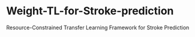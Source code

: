 # Weight-TL-for-Stroke-prediction
Resource-Constrained Transfer Learning Framework for Stroke Prediction
